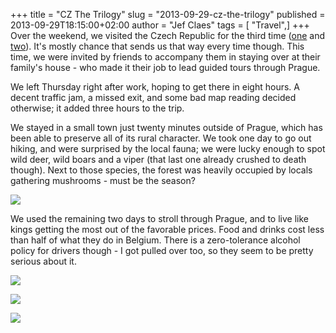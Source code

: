 +++
title = "CZ The Trilogy"
slug = "2013-09-29-cz-the-trilogy"
published = 2013-09-29T18:15:00+02:00
author = "Jef Claes"
tags = [ "Travel",]
+++
Over the weekend, we visited the Czech Republic for the third time
([one](http://www.jefclaes.be/2010/04/trip-report-czech-republic.html)
and [two](http://www.jefclaes.be/2011/04/prague-impressions.html)). It's
mostly chance that sends us that way every time though. This time, we
were invited by friends to accompany them in staying over at their
family's house - who made it their job to lead guided tours through
Prague.  
  
We left Thursday right after work, hoping to get there in eight hours. A
decent traffic jam, a missed exit, and some bad map reading decided
otherwise; it added three hours to the trip.  
  
We stayed in a small town just twenty minutes outside of Prague, which
has been able to preserve all of its rural character. We took one day to
go out hiking, and were surprised by the local fauna; we were lucky
enough to spot wild deer, wild boars and a viper (that last one already
crushed to death though). Next to those species, the forest was heavily
occupied by locals gathering mushrooms - must be the season?  
  

[![](../images/thumbnails/2013-09-29-cz-the-trilogy-IMG_7298.jpg)](../images/2013-09-29-cz-the-trilogy-IMG_7298.jpg)

  
We used the remaining two days to stroll through Prague, and to live
like kings getting the most out of the favorable prices. Food and drinks
cost less than half of what they do in Belgium. There is a
zero-tolerance alcohol policy for drivers though - I got pulled over
too, so they seem to be pretty serious about it.  
  
[![](../images/thumbnails/2013-09-29-cz-the-trilogy-IMG_7479.jpg)](../images/2013-09-29-cz-the-trilogy-IMG_7479.jpg)  
  

[![](../images/thumbnails/2013-09-29-cz-the-trilogy-IMG_7190.jpg)](../images/2013-09-29-cz-the-trilogy-IMG_7190.jpg)

  

[![](../images/thumbnails/2013-09-29-cz-the-trilogy-IMG_7418.jpg)](../images/2013-09-29-cz-the-trilogy-IMG_7418.jpg)
